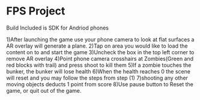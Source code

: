# FPS Project
 
Build Included is SDK for Andriod phones

1)After launching the game use your phone camera to look at flat surfaces a AR overlay will generate a plane.
2)Tap on area you would like to load the content on to and start the game
3)Uncheck the box in the top left corner to remove AR overlay
4)Point phone camera crosshairs at Zombies(Green and red blocks with trail) and press shoot to kill them
5)If a zombie touches the bunker, the bunker will lose health
6)When the health reaches 0 the scene will reset and you may follow the steps from step (1)
7)shooting any other moving objects deducts 1 point from score
8)Use pause button to Reset the game, or quit out of the game.


